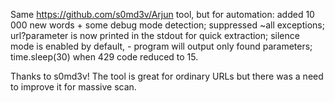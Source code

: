 Same https://github.com/s0md3v/Arjun tool, but for automation:
added 10 000 new words + some debug mode detection;
suppressed ~all exceptions;
url?parameter is now printed in the stdout for quick extraction;
silence mode is enabled by default, - program will output only found parameters;
time.sleep(30) when 429 code reduced to 15.

Thanks to s0md3v! The tool is great for ordinary URLs but there was a need to improve it for massive scan.
